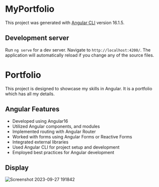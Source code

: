 # MyPortfolio

This project was generated with [Angular CLI](https://github.com/angular/angular-cli) version 16.1.5.

## Development server

Run `ng serve` for a dev server. Navigate to `http://localhost:4200/`. The application will automatically reload if you change any of the source files.
# Portfolio

This project is designed to showcase my skills in Angular. It is a portfolio which has all my details.
## Angular Features

- Developed using Angular16
- Utilized Angular components, and modules
- Implemented routing with Angular Router
- Worked with forms using Angular Forms or Reactive Forms
- Integrated external libraries
- Used Angular CLI for project setup and development
- Employed best practices for Angular development

## Display
![Screenshot 2023-09-27 191842](https://github.com/m-reddy2203/Portfolio/assets/103614411/794c5f96-e59f-4255-bb88-92f28f15e7e2)

